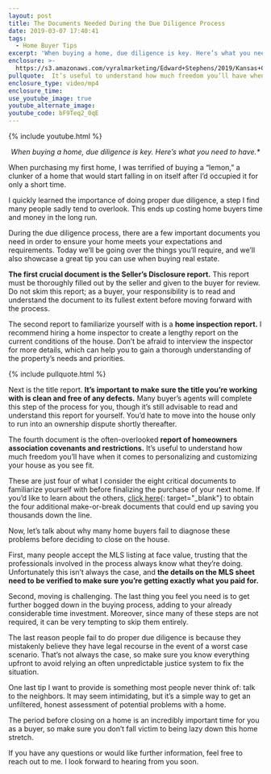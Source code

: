 ```yaml
---
layout: post
title: The Documents Needed During the Due Diligence Process
date: 2019-03-07 17:40:41
tags:
  - Home Buyer Tips
excerpt: 'When buying a home, due diligence is key. Here’s what you need to have.'
enclosure: >-
  https://s3.amazonaws.com/vyralmarketing/Edward+Stephens/2019/Kansas+City+Real+Estate+_+Edward+Stephens+Group-+Due+Diligence.mp4
pullquote:  It’s useful to understand how much freedom you’ll have when it comes to personalizing and customizing your house as you see fit.
enclosure_type: video/mp4
enclosure_time:
use_youtube_image: true
youtube_alternate_image:
youtube_code: bF9Teq2_0qE
---
```


{% include youtube.html %}

<p style="text-align: center;"><em>When buying a home, due diligence is key. Here’s what you need to have.*</em></p>

When purchasing my first home, I was terrified of buying a “lemon,” a clunker of a home that would start falling in on itself after I’d occupied it for only a short time.

I quickly learned the importance of doing proper due diligence, a step I find many people sadly tend to overlook. This ends up costing home buyers time and money in the long run.

During the due diligence process, there are a few important documents you need in order to ensure your home meets your expectations and requirements. Today we’ll be going over the things you’ll require, and we’ll also showcase a great tip you can use when buying real estate.

**The first crucial document is the Seller’s Disclosure report.** This report must be thoroughly filled out by the seller and given to the buyer for review. Do not skim this report; as a buyer, your responsibility is to read and understand the document to its fullest extent before moving forward with the process.

The second report to familiarize yourself with is a **home inspection report.** I recommend hiring a home inspector to create a lengthy report on the current conditions of the house. Don’t be afraid to interview the inspector for more details, which can help you to gain a thorough understanding of the property’s needs and priorities.

{% include pullquote.html %}

Next is the title report. **It’s important to make sure the title you’re working with is clean and free of any defects.** Many buyer’s agents will complete this step of the process for you, though it’s still advisable to read and understand this report for yourself. You’d hate to move into the house only to run into an ownership dispute shortly thereafter.

The fourth document is the often-overlooked **report of homeowners association covenants and restrictions.** It’s useful to understand how much freedom you’ll have when it comes to personalizing and customizing your house as you see fit.

These are just four of what I consider the eight critical documents to familiarize yourself with before finalizing the purchase of your next home. If you’d like to learn about the others, [click here](https://estephens.clickfunnels.com/buyerdd){: target="_blank"} to obtain the four additional make-or-break documents that could end up saving you thousands down the line.

Now, let’s talk about why many home buyers fail to diagnose these problems before deciding to close on the house.

First, many people accept the MLS listing at face value, trusting that the professionals involved in the process always know what they’re doing. Unfortunately this isn’t always the case, and **the details on the MLS sheet need to be verified to make sure you’re getting exactly what you paid for.**

Second, moving is challenging. The last thing you feel you need is to get further bogged down in the buying process, adding to your already considerable time investment. Moreover, since many of these steps are not required, it can be very tempting to skip them entirely.

The last reason people fail to do proper due diligence is because they mistakenly believe they have legal recourse in the event of a worst case scenario. That’s not always the case, so make sure you know everything upfront to avoid relying an often unpredictable justice system to fix the situation.

One last tip I want to provide is something most people never think of: talk to the neighbors. It may seem intimidating, but it’s a simple way to get an unfiltered, honest assessment of potential problems with a home.

The period before closing on a home is an incredibly important time for you as a buyer, so make sure you don’t fall victim to being lazy down this home stretch.

If you have any questions or would like further information, feel free to reach out to me. I look forward to hearing from you soon.